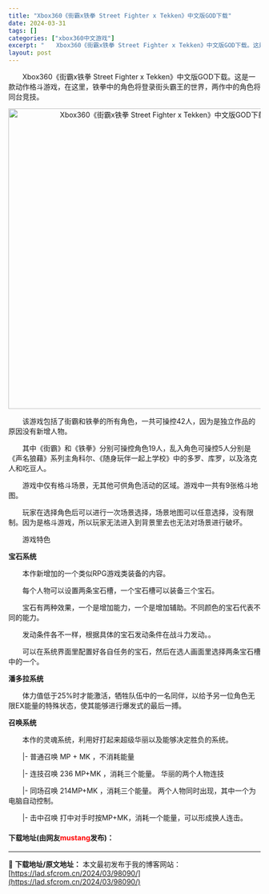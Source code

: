 ```yaml
---
title: "Xbox360《街霸x铁拳 Street Fighter x Tekken》中文版GOD下载"
date: 2024-03-31
tags: []
categories: ["xbox360中文游戏"]
excerpt: "　　Xbox360《街霸x铁拳 Street Fighter x Tekken》中文版GOD下载。这是一款动作格斗游戏，在这里，铁拳中的角色将登录街头霸王的世界，两作中的角色将同台竞技。 　　该游戏包括了街霸和铁拳的所有角色，一共可操控42人，因为是独立作品的原因没有新增人物。 　　其中《街霸》和《&hellip;"
layout: post
---
```


 <p>　　Xbox360《街霸x铁拳 Street Fighter x Tekken》中文版GOD下载。这是一款动作格斗游戏，在这里，铁拳中的角色将登录街头霸王的世界，两作中的角色将同台竞技。</p> <p align="center"><img align="" border="0" src="https://lad.sfcrom.cn/wp-content/uploads/2024/03/20240330_66083eb038840.webp" width="600" alt="Xbox360《街霸x铁拳 Street Fighter x Tekken》中文版GOD下载" /></p> <p>　　该游戏包括了街霸和铁拳的所有角色，一共可操控42人，因为是独立作品的原因没有新增人物。</p> <p>　　其中《街霸》和《铁拳》分别可操控角色19人，乱入角色可操控5人分别是《声名狼藉》系列主角科尔、《随身玩伴一起上学校》中的多罗、库罗，以及洛克人和吃豆人。</p> <p>　　游戏中仅有格斗场景，无其他可供角色活动的区域。游戏中一共有9张格斗地图。</p> <p>　　玩家在选择角色后可以进行一次场景选择，场景地图可以任意选择，没有限制。因为是格斗游戏，所以玩家无法进入到背景里去也无法对场景进行破坏。</p> <p>　　游戏特色</p> <p><strong>宝石系统</strong></p> <p>　　本作新增加的一个类似RPG游戏类装备的内容。</p> <p>　　每个人物可以设置两条宝石槽，一个宝石槽可以装备三个宝石。</p> <p>　　宝石有两种效果，一个是增加能力，一个是增加辅助。不同颜色的宝石代表不同的能力。</p> <p>　　发动条件各不一样，根据具体的宝石发动条件在战斗力发动。。</p> <p>　　可以在系统界面里配置好各自任务的宝石，然后在选人画面里选择两条宝石槽中的一个。</p> <p><strong>潘多拉系统</strong></p> <p>　　体力值低于25%时才能激活，牺牲队伍中的一名同伴，以给予另一位角色无限EX能量的特殊状态，使其能够进行爆发式的最后一搏。</p> <p><strong>召唤系统</strong></p> <p>　　本作的灵魂系统，利用好打起来超级华丽以及能够决定胜负的系统。</p> <p>　　|- 普通召唤 MP + MK ，不消耗能量</p> <p>　　|- 连技召唤 236 MP+MK ，消耗三个能量。 华丽的两个人物连技</p> <p>　　|- 同场召唤 214MP+MK ，消耗三个能量。 两个人物同时出现，其中一个为电脑自动控制。</p> <p>　　|- 击中召唤 打中对手时按MP+MK，消耗一个能量，可以形成换人连击。</p> <p><h4>下载地址(由网友<font color="red">mustang</font>发布)：</h4></p> 

---
📖 **下载地址/原文地址：** 本文最初发布于我的博客网站：[https://lad.sfcrom.cn/2024/03/98090/](https://lad.sfcrom.cn/2024/03/98090/)
